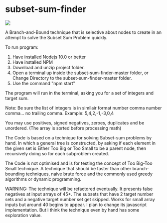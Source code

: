 # subset-sum-finder
[![](https://img.shields.io/github/license/ClintMulligan/subset-sum-finder.svg)](https://github.com/ClintMulligan/subset-sum-finder/blob/master/LICENSE)

A Branch-and-Bound technique that is selective about nodes to create in an attempt to solve the Subset Sum Problem quickly.

To run program:

1. Have installed Nodejs 10.0 or better
2. Have installed NPM
3. Download and unzip project folder.
4. Open a terminal up inside the subset-sum-finder-master folder, or Change Directory to the subset-sum-finder-master folder.
5. Use the command "npm start"

The program will run in the terminal, asking you for a set of integers and target sum.

Note: Be sure the list of integers is in similair format number comma number comma... no trailing comma.
Example: 5,4,2,-1,-3,0,4

You may use positives, signed negatives, zeroes, duplicates and be unordered. (The array is sorted before processing math)

The Code is based on a technique for solving Subset-sum problems by hand. In which a general tree is constructed, by asking if each element in the given set is Either Too Big or Too Small to be a parent node, then recursively doing so for each subproblem created.

The Code is not optimised and is for testing the concept of Too Big-Too Small technique. A technique that should be faster than other branch-bounding techniques, naive brute force and the commonly used greedy algorithms or dynamic programming.

WARNING: The technique will be refactored eventually. It presents false negatives at input arrays of 45+. The subsets that have 2 target number sets and a negative target number set get skipped. Works for small array inputs but around 40 begins to appear. I plan to change its javascript implementation. But i think the technique even by hand has some exploration value.
